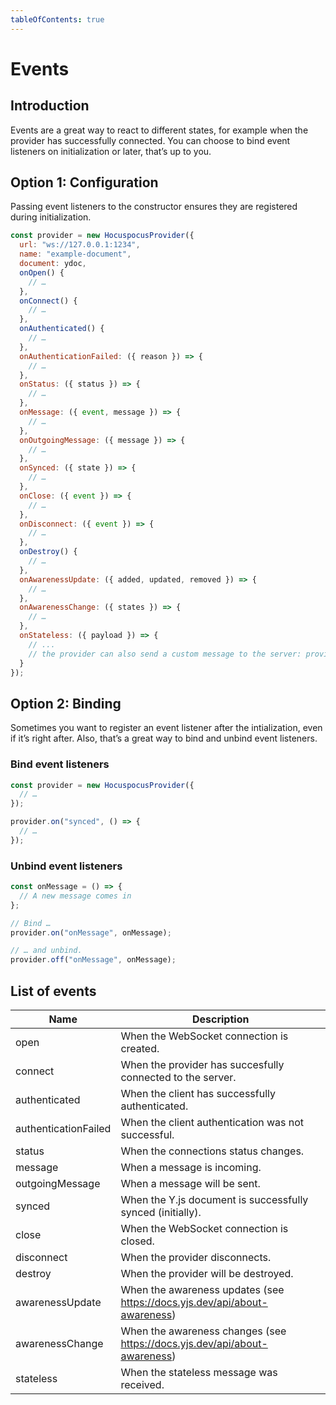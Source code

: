```yaml
---
tableOfContents: true
---
```


# Events

## Introduction

Events are a great way to react to different states, for example when the provider has successfully connected. You can choose to bind event listeners on initialization or later, that’s up to you.

## Option 1: Configuration
Passing event listeners to the constructor ensures they are registered during initialization.

```js
const provider = new HocuspocusProvider({
  url: "ws://127.0.0.1:1234",
  name: "example-document",
  document: ydoc,
  onOpen() {
    // …
  },
  onConnect() {
    // …
  },
  onAuthenticated() {
    // …
  },
  onAuthenticationFailed: ({ reason }) => {
    // …
  },
  onStatus: ({ status }) => {
    // …
  },
  onMessage: ({ event, message }) => {
    // …
  },
  onOutgoingMessage: ({ message }) => {
    // …
  },
  onSynced: ({ state }) => {
    // …
  },
  onClose: ({ event }) => {
    // …
  },
  onDisconnect: ({ event }) => {
    // …
  },
  onDestroy() {
    // …
  },
  onAwarenessUpdate: ({ added, updated, removed }) => {
    // …
  },
  onAwarenessChange: ({ states }) => {
    // …
  },
  onStateless: ({ payload }) => {
    // ...
    // the provider can also send a custom message to the server: provider.sendStateless('any string payload')
  }
});
```

## Option 2: Binding
Sometimes you want to register an event listener after the intialization, even if it’s right after. Also, that’s a great way to bind and unbind event listeners.

### Bind event listeners

```js
const provider = new HocuspocusProvider({
  // …
});

provider.on("synced", () => {
  // …
});
```

### Unbind event listeners

```js
const onMessage = () => {
  // A new message comes in
};

// Bind …
provider.on("onMessage", onMessage);

// … and unbind.
provider.off("onMessage", onMessage);
```

## List of events

| Name                 | Description                                                               |
| -------------------- | ------------------------------------------------------------------------- |
| open                 | When the WebSocket connection is created.                                 |
| connect              | When the provider has succesfully connected to the server.                |
| authenticated        | When the client has successfully authenticated.                           |
| authenticationFailed | When the client authentication was not successful.                        |
| status               | When the connections status changes.                                      |
| message              | When a message is incoming.                                               |
| outgoingMessage      | When a message will be sent.                                              |
| synced               | When the Y.js document is successfully synced (initially).               |
| close                | When the WebSocket connection is closed.                                  |
| disconnect           | When the provider disconnects.                                            |
| destroy              | When the provider will be destroyed.                                      |
| awarenessUpdate      | When the awareness updates (see https://docs.yjs.dev/api/about-awareness) |
| awarenessChange      | When the awareness changes (see https://docs.yjs.dev/api/about-awareness) |
| stateless            | When the stateless message was received.                                  |
